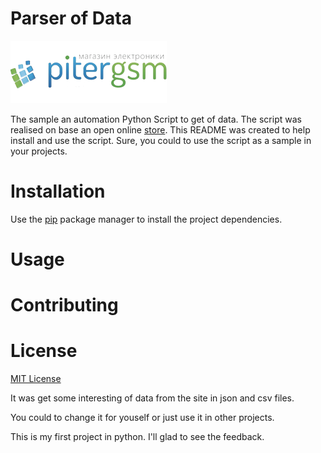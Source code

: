 # Parser of Data
![PiterGSM](https://github.com/ToshiroAkihabara/PiterGSM/blob/main/pitergsm.webp)


The sample an automation Python Script to get of data.
The script was realised on base an open online [store](https://pitergsm.ru).
This README was created to help install and use the script.
Sure, you could to use the script as a sample in your projects.

# Installation

Use the [pip](https://pip.pypa.io/en/stable/) package manager to install the project dependencies.


# Usage



# Contributing


# License

[MIT License](https://choosealicense.com/licenses/mit/)




It was get some interesting of data from the site in json and csv files. 

You could to change it for youself or just use it in other projects. 

This is my first project in python. I'll glad to see the feedback.

